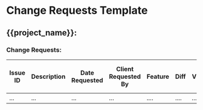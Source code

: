 # Change Requests Template

## {{project_name}}:

### Change Requests:
| Issue ID | Description                         | Date Requested | Client Requested By   | Feature | Diff    | V | C | R | P | Agreed Date of Delivery | Accepted and agreed By |
|----------|-------------------------------------|----------------|-----------------------|---------|---------|---|---|---|---|-------------------------|------------------------|
| ...      | ...                                 | ...            | ...                   | ....    | ....    |...|...|...|...| ...                     | ...                    |
